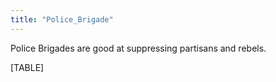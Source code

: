 ```yaml
---
title: "Police_Brigade"
---
```


Police Brigades are good at suppressing partisans and rebels.

[TABLE]
